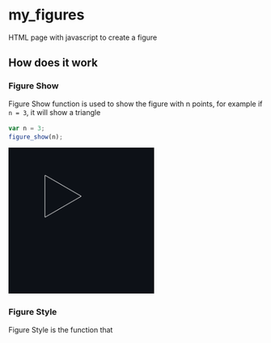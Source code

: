 # my_figures
HTML page with javascript to create a figure

## How does it work
### Figure Show
Figure Show function is used to show the figure with n points, for example if `n = 3`, it will show a triangle
```js
var n = 3;
figure_show(n);
```
<img src="images/mon_image.png">

### Figure Style
Figure Style is the function that 
